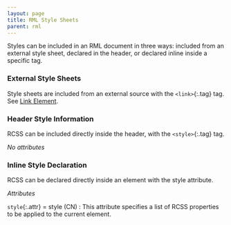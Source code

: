 ```yaml
---
layout: page
title: RML Style Sheets
parent: rml
---
```


Styles can be included in an RML document in three ways: included from an external style sheet, declared in the header, or declared inline inside a specific tag.

### External Style Sheets

Style sheets are included from an external source with the `<link>`{:.tag} tag. See [Link Element](documents.html#link).

### Header Style Information

RCSS can be included directly inside the header, with the `<style>`{:.tag} tag.

*No attributes*

### Inline Style Declaration

RCSS can be declared directly inside an element with the style attribute.

_Attributes_

`style`{:.attr} = style (CN)
: This attribute specifies a list of RCSS properties to be applied to the current element.
